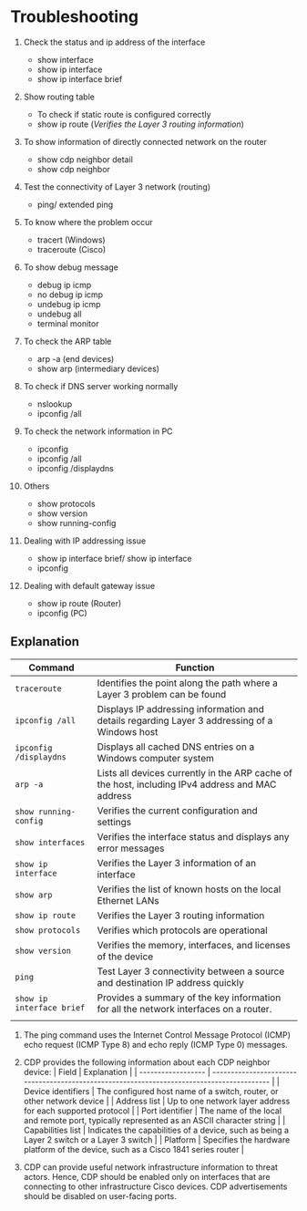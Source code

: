 # Troubleshooting

1. Check the status and ip address of the interface
    - show interface
    - show ip interface
    - show ip interface brief

2. Show routing table
    - To check if static route is configured correctly
    - show ip route (_Verifies the Layer 3 routing information_)

3. To show information of directly connected network on the router
    - show cdp neighbor detail
    - show cdp neighbor

4. Test the connectivity of Layer 3 network (routing)
    - ping/ extended ping

5. To know where the problem occur
    - tracert (Windows)
    - traceroute (Cisco)

6. To show debug message
    - debug ip icmp
    - no debug ip icmp
    - undebug ip icmp
    - undebug all
    - terminal monitor

7. To check the ARP table
    - arp -a (end devices)
    - show arp (intermediary devices)

8. To check if DNS server working normally
    - nslookup
    - ipconfig /all

9. To check the network information in PC
    - ipconfig
    - ipconfig /all
    - ipconfig /displaydns

10. Others
    - show protocols
    - show version
    - show running-config

11. Dealing with IP addressing issue
    - show ip interface brief/ show ip interface
    - ipconfig

12. Dealing with default gateway issue
    - show ip route (Router)
    - ipconfig (PC)

## Explanation

| Command                   | Function                                                                                         |
| ------------------------- | ------------------------------------------------------------------------------------------------ |
| `traceroute`              | Identifies the point along the path where a Layer 3 problem can be found                         |
| `ipconfig /all`           | Displays IP addressing information and details regarding Layer 3 addressing of a Windows host    |
| `ipconfig /displaydns`    | Displays all cached DNS entries on a Windows computer system                                     |
| `arp -a`                  | Lists all devices currently in the ARP cache of the host, including IPv4 address and MAC address |
| `show running-config`     | Verifies the current configuration and settings                                                  |
| `show interfaces`         | Verifies the interface status and displays any error messages                                    |
| `show ip interface`       | Verifies the Layer 3 information of an interface                                                 |
| `show arp`                | Verifies the list of known hosts on the local Ethernet LANs                                      |
| `show ip route`           | Verifies the Layer 3 routing information                                                         |
| `show protocols`          | Verifies which protocols are operational                                                         |
| `show version`            | Verifies the memory, interfaces, and licenses of the device                                      |
| `ping`                    | Test Layer 3 connectivity between a source and destination IP address quickly                    |
| `show ip interface brief` | Provides a summary of the key information for all the network interfaces on a router.            |
|                           |                                                                                                  |

1. The ping command uses the Internet Control Message Protocol (ICMP) echo request (ICMP Type 8) and echo reply (ICMP Type 0) messages.

2. CDP provides the following information about each CDP neighbor device:
    | Field              | Explanation                                                                                |
    | ------------------ | ------------------------------------------------------------------------------------------ |
    | Device identifiers | The configured host name of a switch, router, or other network device                      |
    | Address list       | Up to one network layer address for each supported protocol                                |
    | Port identifier    | The name of the local and remote port, typically represented as an ASCII character string  |
    | Capabilities list  | Indicates the capabilities of a device, such as being a Layer 2 switch or a Layer 3 switch |
    | Platform           | Specifies the hardware platform of the device, such as a Cisco 1841 series router          |

3. CDP can provide useful network infrastructure information to threat actors. Hence, CDP should be enabled only on interfaces that are connecting to other infrastructure Cisco devices. CDP advertisements should be disabled on user-facing ports.
